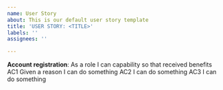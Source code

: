 ```yaml
---
name: User Story
about: This is our default user story template
title: 'USER STORY: <TITLE>'
labels: ''
assignees: ''

---
```


**Account registration**: As a role I can capability so that received benefits
AC1 Given a reason I can do something
AC2 I can do something
AC3 I can do something

